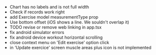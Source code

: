 - Chart has no labels and is not full width
- Check if records work right
- add Exercise model measurementType prop
- Use bottom offset (iOS shows a line. We souldn't overlap it)
- TODO revise or remove web linking in app.tsx
- fix android simulator errors
- fix android device workout horizontal scrolling
- close context menu on 'Edit exercise' option click
- in 'Update exercice' screen muscle areas plus icon is not implemented
